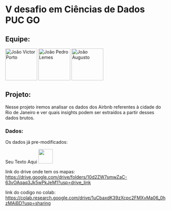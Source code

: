 # V desafio em Ciências de Dados PUC GO

## Equipe:

<div>
  
  [<img src="https://avatars.githubusercontent.com/u/98399932?v=4" alt="João Victor Porto" width="100">](https://github.com/Joao-vpf)
  [<img src="https://avatars.githubusercontent.com/u/104952737?v=4" alt="João Pedro Lemes" width="100">](https://github.com/Lixomensch)
  [<img src="https://avatars.githubusercontent.com/u/136506636?v=4" alt="João Augusto" width="100">](https://github.com/tenma2010)
  
</div>

## Projeto:

Nesse projeto iremos analisar os dados dos Airbnb referentes à cidade do Rio de Janeiro e ver quais insights podem ser extraídos a partir desses dados brutos.

### Dados:

Os dados já pre-modificados: 
<div>
<span>Seu Texto Aqui</span>
<a href="https://docs.google.com/spreadsheets/d/1ix98wju56E6pguswDQhCuiLyve-AKCIi/edit?usp=sharing&ouid=112578483692686555513&rtpof=true&sd=true" target="_blank">
  <img src="https://www.svgrepo.com/show/452218/google-drive.svg" width="45" height="45"/>
</a>
</div>

link do drive onde tem os mapas: https://drive.google.com/drive/folders/10d2ZW7smwZaC-63vOAqaq3Jk5wPkJeM1?usp=drive_link

link do codigo no colab: https://colab.research.google.com/drive/1uCbaxdK39zXcpc2FMXvMa06_0hzMAiBD?usp=sharing
